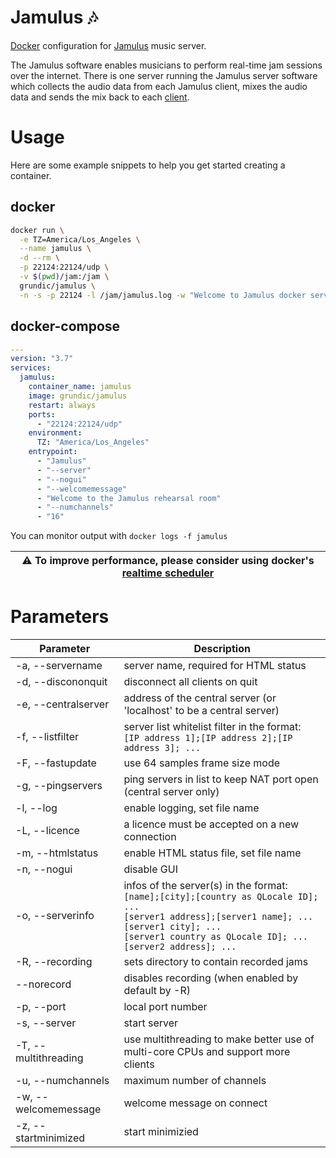 # Jamulus 🎶
[Docker](https://hub.docker.com/repository/docker/grundic/jamulus) configuration for [Jamulus](https://github.com/corrados/jamulus) music server.

The Jamulus software enables musicians to perform real-time jam sessions over the internet. There is one server running the Jamulus server software which collects the audio data from each Jamulus client, mixes the audio data and sends the mix back to each [client](https://sourceforge.net/projects/llcon/files/latest/download).

# Usage

Here are some example snippets to help you get started creating a container.

## docker

```bash
docker run \
  -e TZ=America/Los_Angeles \
  --name jamulus \
  -d --rm \
  -p 22124:22124/udp \
  -v $(pwd)/jam:/jam \
  grundic/jamulus \
  -n -s -p 22124 -l /jam/jamulus.log -w "Welcome to Jamulus docker server."
```

## docker-compose

```yaml
---
version: "3.7"
services:
  jamulus:
    container_name: jamulus 
    image: grundic/jamulus
    restart: always
    ports:
      - "22124:22124/udp"
    environment:
      TZ: "America/Los_Angeles"  
    entrypoint:
      - "Jamulus"
      - "--server"
      - "--nogui"
      - "--welcomemessage"
      - "Welcome to the Jamulus rehearsal room"
      - "--numchannels"
      - "16"
```

You can monitor output with `docker logs -f jamulus`

| ⚠️ To improve performance, please consider using docker's [realtime scheduler](https://docs.docker.com/config/containers/resource_constraints/#configure-the-realtime-scheduler) |
| --- |

# Parameters

|Parameter   |Description   |
|---|---|
|-a, --servername |server name, required for HTML status |
|-d, --discononquit |disconnect all clients on quit |
|-e, --centralserver |address of the central server (or 'localhost' to be a central server) |
|-f, --listfilter |server list whitelist filter in the format:<br>`[IP address 1];[IP address 2];[IP address 3]; ...` |
|-F, --fastupdate |use 64 samples frame size mode |
|-g, --pingservers |ping servers in list to keep NAT port open (central server only) |
|-l, --log |enable logging, set file name |
|-L, --licence |a licence must be accepted on a new connection |
|-m, --htmlstatus |enable HTML status file, set file name |
|-n, --nogui |disable GUI |
|-o, --serverinfo |infos of the server(s) in the format:<br>`[name];[city];[country as QLocale ID]; ...`<br>`[server1 address];[server1 name]; ...`<br>`[server1 city]; ...`<br>`[server1 country as QLocale ID]; ...`<br>`[server2 address]; ... ` |
|-R, --recording |sets directory to contain recorded jams |
|--norecord |disables recording (when enabled by default by -R) |
|-p, --port |local port number |
|-s, --server |start server |
|-T, --multithreading |use multithreading to make better use of multi-core CPUs and support more clients |
|-u, --numchannels |maximum number of channels |
|-w, --welcomemessage |welcome message on connect |
|-z, --startminimized |start minimizied |
